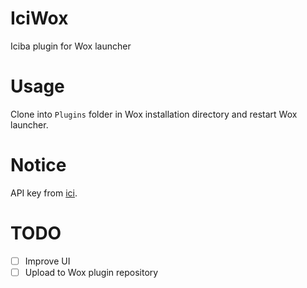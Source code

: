 # IciWox
Iciba plugin for Wox launcher

# Usage
Clone into `Plugins` folder in Wox installation directory and restart Wox launcher.

# Notice
API key from [ici].

# TODO
* [ ] Improve UI
* [ ] Upload to Wox plugin repository

[ici]: https://github.com/Flowerowl/ici
